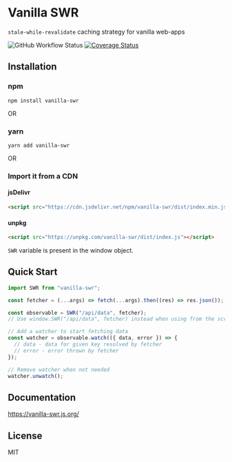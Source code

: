 # Vanilla SWR

`stale-while-revalidate` caching strategy for vanilla web-apps

![GitHub Workflow Status](https://img.shields.io/github/workflow/status/droyson/vanilla-swr/build)
[![Coverage Status](https://coveralls.io/repos/github/droyson/vanilla-swr/badge.svg?branch=main)](https://coveralls.io/github/droyson/vanilla-swr?branch=main)

## Installation

### npm

```
npm install vanilla-swr
```

OR

### yarn

```
yarn add vanilla-swr
```

OR

### Import it from a CDN

#### jsDelivr

```html
<script src="https://cdn.jsdelivr.net/npm/vanilla-swr/dist/index.min.js"></script>
```

#### unpkg

```html
<script src="https://unpkg.com/vanilla-swr/dist/index.js"></script>
```

`SWR` variable is present in the window object.

## Quick Start

```typescript
import SWR from "vanilla-swr";

const fetcher = (...args) => fetch(...args).then((res) => res.json());

const observable = SWR("/api/data", fetcher);
// Use window.SWR("/api/data", fetcher) instead when using from the script tag

// Add a watcher to start fetching data
const watcher = observable.watch(({ data, error }) => {
  // data - data for given key resolved by fetcher
  // error - error thrown by fetcher
});

// Remove watcher when not needed
watcher.unwatch();
```

## Documentation

https://vanilla-swr.js.org/

## License

MIT
